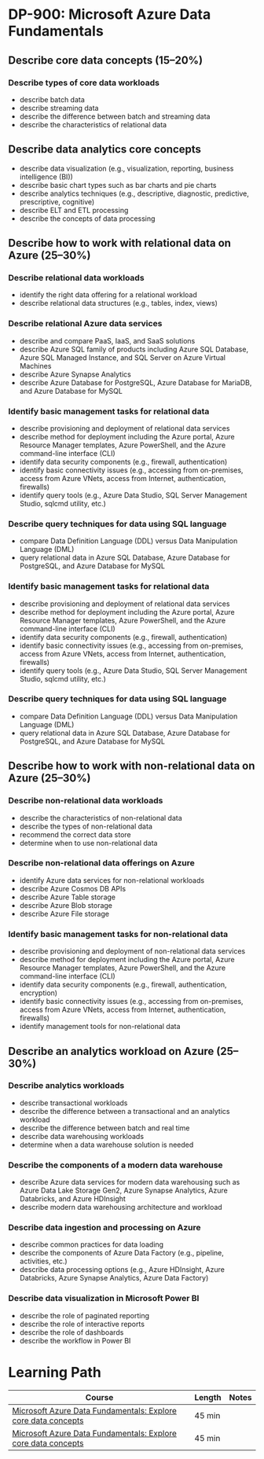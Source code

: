 # DP-900: Microsoft Azure Data Fundamentals

## Describe core data concepts (15–20%) 
###  Describe types of core data workloads 
* describe batch data 
* describe streaming data 
* describe the difference between batch and streaming data 
* describe the characteristics of relational data 

## Describe data analytics core concepts 
* describe data visualization (e.g., visualization, reporting, business intelligence (BI)) 
* describe basic chart types such as bar charts and pie charts 
* describe analytics techniques (e.g., descriptive, diagnostic, predictive, prescriptive, 
cognitive) 
* describe ELT and ETL processing 
* describe the concepts of data processing

## Describe how to work with relational data on Azure (25–30%) 
### Describe relational data workloads  
* identify the right data offering for a relational workload 
* describe relational data structures (e.g., tables, index, views) 
  
### Describe relational Azure data services 
* describe and compare PaaS, IaaS, and SaaS solutions 
* describe Azure SQL family of products including Azure SQL Database, Azure SQL 
Managed Instance, and SQL Server on Azure Virtual Machines  
* describe Azure Synapse Analytics 
* describe Azure Database for PostgreSQL, Azure Database for MariaDB, and Azure 
Database for MySQL 

### Identify basic management tasks for relational data 
* describe provisioning and deployment of relational data services 
* describe method for deployment including the Azure portal, Azure Resource Manager 
templates, Azure PowerShell, and the Azure command-line interface (CLI) 
* identify data security components (e.g., firewall, authentication) 
* identify basic connectivity issues (e.g., accessing from on-premises, access from Azure 
VNets, access from Internet, authentication, firewalls)  
* identify query tools (e.g., Azure Data Studio, SQL Server Management Studio, sqlcmd 
utility, etc.) 

### Describe query techniques for data using SQL language  
* compare Data Definition Language (DDL) versus Data Manipulation Language (DML) 
* query relational data in Azure SQL Database, Azure Database for PostgreSQL, and Azure 
Database for MySQL 

### Identify basic management tasks for relational data 
* describe provisioning and deployment of relational data services 
* describe method for deployment including the Azure portal, Azure Resource Manager 
templates, Azure PowerShell, and the Azure command-line interface (CLI) 
* identify data security components (e.g., firewall, authentication) 
* identify basic connectivity issues (e.g., accessing from on-premises, access from Azure 
VNets, access from Internet, authentication, firewalls)  
* identify query tools (e.g., Azure Data Studio, SQL Server Management Studio, sqlcmd 
utility, etc.) 

### Describe query techniques for data using SQL language  
* compare Data Definition Language (DDL) versus Data Manipulation Language (DML) 
* query relational data in Azure SQL Database, Azure Database for PostgreSQL, and Azure 
Database for MySQL 

## Describe how to work with non-relational data on Azure (25–30%) 
### Describe non-relational data workloads 
* describe the characteristics of non-relational data 
* describe the types of non-relational data 
* recommend the correct data store 
* determine when to use non-relational data 

### Describe non-relational data offerings on Azure 
* identify Azure data services for non-relational workloads 
* describe Azure Cosmos DB APIs 
* describe Azure Table storage 
* describe Azure Blob storage 
* describe Azure File storage 
  
### Identify basic management tasks for non-relational data  
* describe provisioning and deployment of non-relational data services 
* describe method for deployment including the Azure portal, Azure Resource Manager 
templates, Azure PowerShell, and the Azure command-line interface (CLI) 
* identify data security components (e.g., firewall, authentication, encryption) 
* identify basic connectivity issues (e.g., accessing from on-premises, access from Azure 
VNets, access from Internet, authentication, firewalls)  
* identify management tools for non-relational data 



## Describe an analytics workload on Azure (25–30%) 
### Describe analytics workloads 
* describe transactional workloads 
* describe the difference between a transactional and an analytics workload 
* describe the difference between batch and real time 
* describe data warehousing workloads 
* determine when a data warehouse solution is needed 
### Describe the components of a modern data warehouse 
* describe Azure data services for modern data warehousing such as Azure Data Lake 
Storage Gen2, Azure Synapse Analytics, Azure Databricks, and Azure HDInsight 
* describe modern data warehousing architecture and workload 
### Describe data ingestion and processing on Azure  
* describe common practices for data loading 
* describe the components of Azure Data Factory (e.g., pipeline, activities, etc.) 
* describe data processing options (e.g., Azure HDInsight, Azure Databricks, Azure Synapse 
Analytics, Azure Data Factory) 
### Describe data visualization in Microsoft Power BI  
* describe the role of paginated reporting 
* describe the role of interactive reports 
* describe the role of dashboards 
* describe the workflow in Power BI 





# Learning Path 

| Course | Length | Notes |
|--------|--------|-------|
| [Microsoft Azure Data Fundamentals: Explore core data concepts](https://docs.microsoft.com/en-us/learn/paths/azure-data-fundamentals-explore-core-data-concepts/)| 45 min | 
| [Microsoft Azure Data Fundamentals: Explore core data concepts](https://docs.microsoft.com/en-us/learn/paths/azure-data-fundamentals-explore-core-data-concepts/)| 45 min | 
